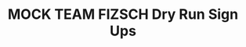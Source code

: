 ---
title: MOCK TEAM FIZSCH Dry Run Sign Ups
redirect_to: https://docs.google.com/spreadsheets/d/1H8X8LmIUbLF0yfnmVBffH1W1hQQb5CVK/edit?usp=sharing&ouid=112585903700681973325&rtpof=true&sd=true
redirect_from: 
  - /MockTeamFIZSCHDryRunSignUps
  - /mockteamfizschdryrunsignups
---